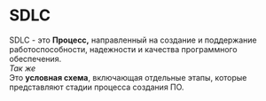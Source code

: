 # SDLC

SDLC - это **Процесс,** направленный на создание и поддержание работоспособности, надежности и качества программного обеспечения.  
  _Так же_  
Это **условная схема**, включающая отдельные этапы, которые представляют стадии процесса создания ПО.  


